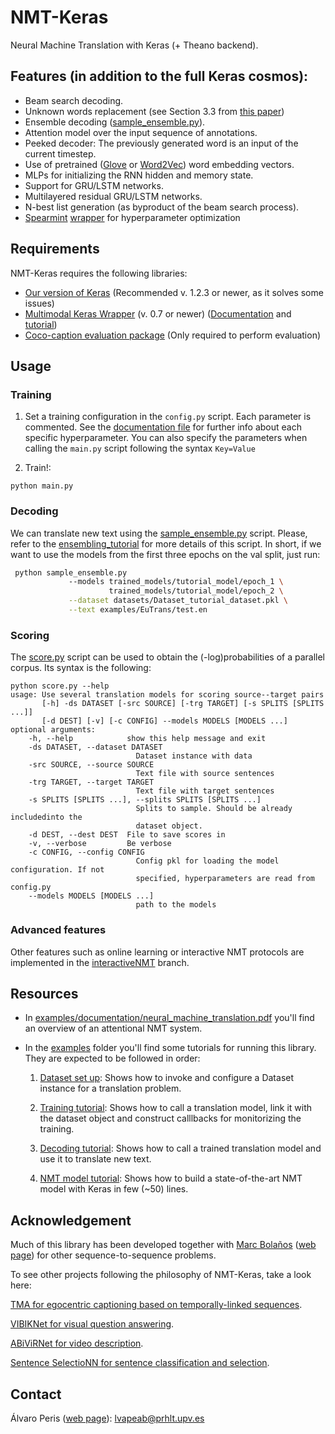 # NMT-Keras

Neural Machine Translation with Keras (+ Theano backend).


## Features (in addition to the full Keras cosmos): 

 * Beam search decoding.
 * Unknown words replacement (see Section 3.3 from [this paper](https://arxiv.org/pdf/1412.2007v2.pdf))
 * Ensemble decoding ([sample_ensemble.py](https://github.com/lvapeab/nmt-keras/blob/master/sample_ensemble.py)).
 * Attention model over the input sequence of annotations.
 * Peeked decoder: The previously generated word is an input of the current timestep.
 * Use of pretrained ([Glove](http://nlp.stanford.edu/projects/glove/) or [Word2Vec](https://code.google.com/archive/p/word2vec/)) word embedding vectors.
 * MLPs for initializing the RNN hidden and memory state.
 * Support for GRU/LSTM networks.
 * Multilayered residual GRU/LSTM networks.
 * N-best list generation (as byproduct of the beam search process).
 * [Spearmint](https://github.com/HIPS/Spearmint) [wrapper](https://github.com/lvapeab/nmt-keras/tree/master/meta-optimizers/spearmint) for hyperparameter optimization

## Requirements

NMT-Keras requires the following libraries:

 - [Our version of Keras](https://github.com/MarcBS/keras) (Recommended v. 1.2.3 or newer, as it solves some issues)
 - [Multimodal Keras Wrapper](https://github.com/lvapeab/multimodal_keras_wrapper) (v. 0.7 or newer) ([Documentation](http://marcbs.github.io/staged_keras_wrapper/) and [tutorial](http://marcbs.github.io/multimodal_keras_wrapper/tutorial.html))
 - [Coco-caption evaluation package](https://github.com/lvapeab/coco-caption/tree/master/pycocoevalcap/) (Only required to perform evaluation)


## Usage

### Training
 1) Set a training configuration in the `config.py` script. Each parameter is commented. See the [documentation file](https://github.com/lvapeab/nmt-keras/blob/master/examples/documentation/config.md) for further info about each specific hyperparameter.
 You can also specify the parameters when calling the `main.py` script following the syntax `Key=Value`

 2) Train!:

  ``
 python main.py
 ``


### Decoding
 We can translate new text using the [sample_ensemble.py](https://github.com/lvapeab/nmt-keras/blob/master/sample_ensemble.py) script. Please, refer to the [ensembling_tutorial](https://github.com/lvapeab/nmt-keras/blob/master/examples/documentation/ensembling_tutorial.md) for more details of this script. 
In short, if we want to use the models from the first three epochs on the val split, just run:
 ```bash
  python sample_ensemble.py 
              --models trained_models/tutorial_model/epoch_1 \ 
                       trained_models/tutorial_model/epoch_2 \
              --dataset datasets/Dataset_tutorial_dataset.pkl \
              --text examples/EuTrans/test.en
  ```
 
 
 ### Scoring
 
 The [score.py](https://github.com/lvapeab/nmt-keras/blob/master/score.py) script can be used to obtain the (-log)probabilities of a parallel corpus. Its syntax is the following:
```
python score.py --help
usage: Use several translation models for scoring source--target pairs
       [-h] -ds DATASET [-src SOURCE] [-trg TARGET] [-s SPLITS [SPLITS ...]]
       [-d DEST] [-v] [-c CONFIG] --models MODELS [MODELS ...]
optional arguments:
    -h, --help            show this help message and exit
    -ds DATASET, --dataset DATASET
                            Dataset instance with data
    -src SOURCE, --source SOURCE
                            Text file with source sentences
    -trg TARGET, --target TARGET
                            Text file with target sentences
    -s SPLITS [SPLITS ...], --splits SPLITS [SPLITS ...]
                            Splits to sample. Should be already includedinto the
                            dataset object.
    -d DEST, --dest DEST  File to save scores in
    -v, --verbose         Be verbose
    -c CONFIG, --config CONFIG
                            Config pkl for loading the model configuration. If not
                            specified, hyperparameters are read from config.py
    --models MODELS [MODELS ...]
                            path to the models
  ```
  
  
 ### Advanced features
 Other features such as online learning or interactive NMT protocols are implemented in the [interactiveNMT](https://github.com/lvapeab/nmt-keras/tree/interactive_NMT) branch.


## Resources

 * In [examples/documentation/neural_machine_translation.pdf](https://github.com/lvapeab/nmt-keras/blob/master/examples/documentation/neural_machine_translation.pdf) you'll find an overview of an attentional NMT system.

 * In the [examples](https://github.com/lvapeab/nmt-keras/blob/master/examples/) folder you'll find some tutorials for running this library. They are expected to be followed in order:
    
    1) [Dataset set up](https://github.com/lvapeab/nmt-keras/blob/master/examples/1_dataset_tutorial.ipynb): Shows how to invoke and configure a Dataset instance for a translation problem.
    
    2) [Training tutorial](https://github.com/lvapeab/nmt-keras/blob/master/examples/2_training_tutorial.ipynb): Shows how to call a translation model, link it with the dataset object and construct calllbacks for monitorizing the training. 
    
    3) [Decoding tutorial](https://github.com/lvapeab/nmt-keras/blob/master/examples/3_decoding_tutorial.ipynb): Shows how to call a trained translation model and use it to translate new text. 

    4) [NMT model tutorial](https://github.com/lvapeab/nmt-keras/blob/master/examples/4_nmt_model_tutorial.ipynb): Shows how to build a state-of-the-art NMT model with Keras in few (~50) lines. 


## Acknowledgement

Much of this library has been developed together with [Marc Bolaños](https://github.com/MarcBS) ([web page](http://www.ub.edu/cvub/marcbolanos/)) for other sequence-to-sequence problems. 

To see other projects following the philosophy of NMT-Keras, take a look here:

[TMA for egocentric captioning based on temporally-linked sequences](https://github.com/MarcBS/TMA).

[VIBIKNet for visual question answering](https://github.com/MarcBS/VIBIKNet).

[ABiViRNet for video description](https://github.com/lvapeab/ABiViRNet).

[Sentence SelectioNN for sentence classification and selection](https://github.com/lvapeab/sentence-selectioNN).


## Contact

Álvaro Peris ([web page](http://lvapeab.github.io/)): lvapeab@prhlt.upv.es 


